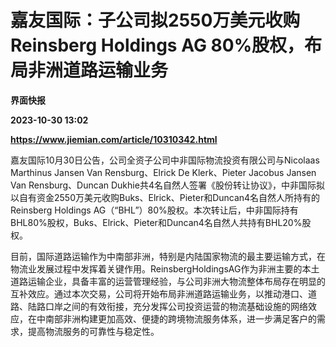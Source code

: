 # 嘉友国际：子公司拟2550万美元收购Reinsberg Holdings AG 80%股权，布局非洲道路运输业务
**界面快报**

**2023-10-30 13:02**

**https://www.jiemian.com/article/10310342.html**

嘉友国际10月30日公告，公司全资子公司中非国际物流投资有限公司与Nicolaas Marthinus Jansen Van Rensburg、Elrick De Klerk、Pieter Jacobus Jansen Van Rensburg、Duncan Dukhie共4名自然人签署《股份转让协议》，中非国际拟以自有资金2550万美元收购Buks、Elrick、Pieter和Duncan4名自然人所持有的Reinsberg Holdings AG（“BHL”）80%股权。本次转让后，中非国际持有BHL80%股权，Buks、Elrick、Pieter和Duncan4名自然人共持有BHL20%股权。

目前，国际道路运输作为中南部非洲，特别是内陆国家物流的最主要运输方式，在物流业发展过程中发挥着关键作用。ReinsbergHoldingsAG作为非洲主要的本土道路运输企业，具备丰富的运营管理经验，与公司非洲大物流整体布局存在明显的互补效应。通过本次交易，公司将开始布局非洲道路运输业务，以推动港口、道路、陆路口岸之间的有效衔接，充分发挥公司投资运营的物流基础设施的网络效应，在中南部非洲构建更加高效、便捷的跨境物流服务体系，进一步满足客户的需求，提高物流服务的可靠性与稳定性。